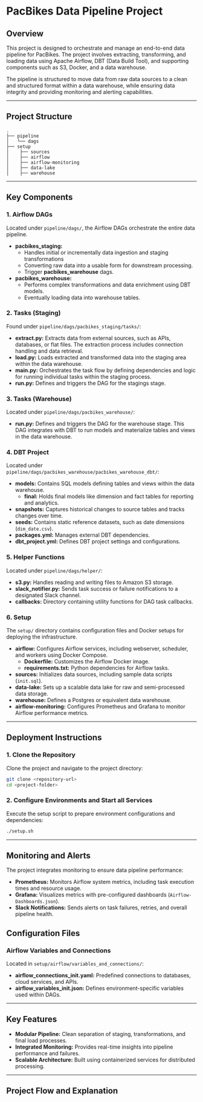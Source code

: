 # PacBikes Data Pipeline Project

## Overview
This project is designed to orchestrate and manage an end-to-end data pipeline for PacBikes. The project involves extracting, transforming, and loading data using Apache Airflow, DBT (Data Build Tool), and supporting components such as S3, Docker, and a data warehouse.

The pipeline is structured to move data from raw data sources to a clean and structured format within a data warehouse, while ensuring data integrity and providing monitoring and alerting capabilities.

---

## Project Structure

```
.
├── pipeline
│   └── dags
├── setup
│    ├── sources
│    ├── airflow
│    ├── airflow-monitoring
│    ├── data-lake
│    ├── warehouse
```

---

## Key Components

### 1. **Airflow DAGs**
Located under `pipeline/dags/`, the Airflow DAGs orchestrate the entire data pipeline.

- **pacbikes_staging:** 
  - Handles initial or incrementally data ingestion and staging transformations
  - Converting raw data into a usable form for downstream processing.
  - Trigger **pacbikes_warehouse** dags.
- **pacbikes_warehouse:** 
  - Performs complex transformations and data enrichment using DBT models.
  - Eventually loading data into warehouse tables.

### 2. **Tasks (Staging)**

Found under `pipeline/dags/pacbikes_staging/tasks/`:

- **extract.py:** Extracts data from external sources, such as APIs, databases, or flat files. The extraction process includes connection handling and data retrieval.
- **load.py:** Loads extracted and transformed data into the staging area within the data warehouse.
- **main.py:** Orchestrates the task flow by defining dependencies and logic for running individual tasks within the staging process.
- **run.py:** Defines and triggers the DAG for the stagings stage.

### 3. **Tasks (Warehouse)**

Located under `pipeline/dags/pacbikes_warehouse/`:

- **run.py:** Defines and triggers the DAG for the warehouse stage. This DAG integrates with DBT to run models and materialize tables and views in the data warehouse.

### 4. **DBT Project**

Located under `pipeline/dags/pacbikes_warehouse/pacbikes_warehouse_dbt/`:

- **models:** Contains SQL models defining tables and views within the data warehouse.
  - **final:** Holds final models like dimension and fact tables for reporting and analytics.
- **snapshots:** Captures historical changes to source tables and tracks changes over time.
- **seeds:** Contains static reference datasets, such as date dimensions (`dim_date.csv`).
- **packages.yml:** Manages external DBT dependencies.
- **dbt_project.yml:** Defines DBT project settings and configurations.

### 5. **Helper Functions**

Located under `pipeline/dags/helper/`:

- **s3.py:** Handles reading and writing files to Amazon S3 storage.
- **slack_notifier.py:** Sends task success or failure notifications to a designated Slack channel.
- **callbacks:** Directory containing utility functions for DAG task callbacks.

### 6. **Setup**

The `setup/` directory contains configuration files and Docker setups for deploying the infrastructure.

- **airflow:** Configures Airflow services, including webserver, scheduler, and workers using Docker Compose.
  - **Dockerfile:** Customizes the Airflow Docker image.
  - **requirements.txt:** Python dependencies for Airflow tasks.
- **sources:** Initializes data sources, including sample data scripts (`init.sql`).
- **data-lake:** Sets up a scalable data lake for raw and semi-processed data storage.
- **warehouse:** Defines a Postgres or equivalent data warehouse.
- **airflow-monitoring:** Configures Prometheus and Grafana to monitor Airflow performance metrics.

---

## Deployment Instructions

### 1. **Clone the Repository**
Clone the project and navigate to the project directory:
```bash
git clone <repository-url>
cd <project-folder>
```

### 2. **Configure Environments and Start all Services**
Execute the setup script to prepare environment configurations and dependencies:
```bash
./setup.sh
```

---

## Monitoring and Alerts

The project integrates monitoring to ensure data pipeline performance:

- **Prometheus:** Monitors Airflow system metrics, including task execution times and resource usage.
- **Grafana:** Visualizes metrics with pre-configured dashboards (`Airflow-Dashboards.json`).
- **Slack Notifications:** Sends alerts on task failures, retries, and overall pipeline health.


## Configuration Files

### Airflow Variables and Connections
Located in `setup/airflow/variables_and_connections/`:

- **airflow_connections_init.yaml:** Predefined connections to databases, cloud services, and APIs.
- **airflow_variables_init.json:** Defines environment-specific variables used within DAGs.

---

## Key Features

- **Modular Pipeline:** Clean separation of staging, transformations, and final load processes.
- **Integrated Monitoring:** Provides real-time insights into pipeline performance and failures.
- **Scalable Architecture:** Built using containerized services for distributed processing.

---

## Project Flow and Explanation 

